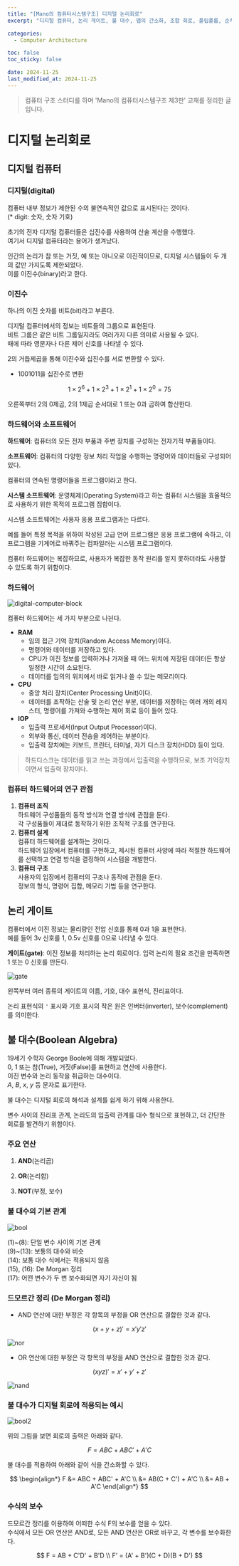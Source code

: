 ```yaml
---
title: "[Mano의 컴퓨터시스템구조] 디지털 논리회로"
excerpt: "디지털 컴퓨터, 논리 게이트, 불 대수, 맵의 간소화, 조합 회로, 플립플롭, 순차 회로"

categories:
  - Computer Architecture

toc: false
toc_sticky: false

date: 2024-11-25
last_modified_at: 2024-11-25
---
```


> 컴퓨터 구조 스터디를 하며 'Mano의 컴퓨터시스템구조 제3판' 교재를 정리한 글입니다.

# 디지털 논리회로

## 디지털 컴퓨터

### 디지털(digital)

컴퓨터 내부 정보가 제한된 수의 불연속적인 값으로 표시된다는 것이다.  
(* digit: 숫자, 숫자 기호)  

초기의 전자 디지털 컴퓨터들은 십진수를 사용하여 산술 계산을 수행했다.  
여기서 디지털 컴퓨터라는 용어가 생겨났다.  

인간의 논리가 참 또는 거짓, 예 또는 아니오로 이진적이므로, 디지털 시스템들이 두 개의 값만 가지도록 제한되었다.  
이를 이진수(binary)라고 한다.  

### 이진수

하나의 이진 숫자를 비트(bit)라고 부른다.  

디지털 컴퓨터에서의 정보는 비트들의 그룹으로 표현된다.  
비트 그룹은 같은 비트 그룹일지라도 여러가지 다른 의미로 사용될 수 있다.  
때에 따라 영문자나 다른 제어 신호를 나타낼 수 있다.  

2의 거듭제곱을 통해 이진수와 십진수를 서로 변환할 수 있다.  

- 1001011을 십진수로 변환

$$
1 \times 2 ^6 + 1 \times 2 ^3 + 1 \times 2 ^1 + 1 \times 2 ^0 = 75
$$

오른쪽부터 2의 0제곱, 2의 1제곱 순서대로 1 또는 0과 곱하여 합산한다.

### 하드웨어와 소프트웨어

**하드웨어**: 컴퓨터의 모든 전자 부품과 주변 장치를 구성하는 전자기적 부품들이다.  

**소프트웨어**: 컴퓨터의 다양한 정보 처리 작업을 수행하는 명령어와 데이터들로 구성되어 있다.  

컴퓨터의 연속된 명령어들을 프로그램이라고 한다.  

**시스템 소프트웨어**: 운영체제(Operating System)라고 하는 컴퓨터 시스템을 효율적으로 사용하기 위한 목적의 프로그램 집합이다.  

시스템 소프트웨어는 사용자 응용 프로그램과는 다르다.  

예를 들어 특정 목적을 위하여 작성된 고급 언어 프로그램은 응용 프로그램에 속하고, 이 프로그램을 기계어로 바꿔주는 컴파일러는 시스템 프로그램이다.  

컴퓨터 하드웨어는 복잡하므로, 사용자가 복잡한 동작 원리를 알지 못하더라도 사용할 수 있도록 하기 위함이다.  

### 하드웨어

![digital-computer-block](/assets/images/24112501/digital-computer-block.png)  

컴퓨터 하드웨어는 세 가지 부분으로 나뉜다.

- **RAM**  
  - 임의 접근 기억 장치(Random Access Memory)이다.  
  - 명령어와 데이터를 저장하고 있다.  
  - CPU가 이진 정보를 입력하거나 가져올 때 어느 위치에 저장된 데이터든 항상 일정한 시간이 소요된다.  
  - 데이터를 임의의 위치에서 바로 읽거나 쓸 수 있는 메모리이다.  
- **CPU**  
  - 중앙 처리 장치(Center Processing Unit)이다.  
  - 데이터를 조작하는 산술 및 논리 연산 부분, 데이터를 저장하는 여러 개의 레지스터, 명령어를 가져와 수행하는 제어 회로 등이 들어 있다.  
- **IOP**  
  - 입출력 프로세서(Input Output Processor)이다.  
  - 외부와 통신, 데이터 전송을 제어하는 부분이다.  
  - 입출력 장치에는 키보드, 프린터, 터미널, 자기 디스크 장치(HDD) 등이 있다.  

> 하드디스크는 데이터를 읽고 쓰는 과정에서 입출력을 수행하므로, 보조 기억장치이면서 입출력 장치이다.  

### 컴퓨터 하드웨어의 연구 관점

1. **컴퓨터 조직**  
하드웨어 구성품들의 동작 방식과 연결 방식에 관점을 둔다.  
각 구성품들이 제대로 동작하기 위한 조직적 구조를 연구한다.  
2. **컴퓨터 설계**  
컴퓨터 하드웨어를 설계하는 것이다.  
하드웨어 입장에서 컴퓨터를 구현하고, 제시된 컴퓨터 사양에 따라 적절한 하드웨어를 선택하고 연결 방식을 결정하여 시스템을 개발한다.  
3. **컴퓨터 구조**  
사용자의 입장에서 컴퓨터의 구조나 동작에 관점을 둔다.  
정보의 형식, 명령어 집합, 메모리 기법 등을 연구한다.  

## 논리 게이트

컴퓨터에서 이진 정보는 물리량인 전압 신호를 통해 0과 1을 표현한다.  
예를 들어 3v 신호를 1, 0.5v 신호를 0으로 나타낼 수 있다.  

**게이트(gate)**: 이진 정보를 처리하는 논리 회로이다. 입력 논리의 필요 조건을 만족하면 1 또는 0 신호를 만든다.  

![gate](/assets/images/24112501/gate.png)  

왼쪽부터 여러 종류의 게이트의 이름, 기호, 대수 표현식, 진리표이다.  

논리 표현식의 `'` 표시와 기호 표시의 작은 원은 인버터(inverter), 보수(complement)를 의미한다.  

## 불 대수(Boolean Algebra)  

19세기 수학자 George Boole에 의해 개발되었다.  
0, 1 또는 참(True), 거짓(False)를 표현하고 연산에 사용한다.  
이진 변수와 논리 동작을 취급하는 대수이다.  
$A$, $B$, $x$, $y$ 등 문자로 표기한다.  

불 대수는 디지털 회로의 해석과 설계를 쉽게 하기 위해 사용한다.  

변수 사이의 진리표 관계, 논리도의 입출력 관계를 대수 형식으로 표현하고, 더 간단한 회로를 발견하기 위함이다.  

### 주요 연산

1. **AND**(논리곱)  

2. **OR**(논리합)  

3. **NOT**(부정, 보수)  

### 불 대수의 기본 관계  

![bool](/assets/images/24112501/bool.png)  

(1)~(8): 단일 변수 사이의 기본 관계  
(9)~(13): 보통의 대수와 비슷  
(14): 보통 대수 식에서는 적용되지 않음  
(15), (16): De Morgan 정리  
(17): 어떤 변수가 두 번 보수화되면 자기 자신이 됨  

### 드모르간 정리 (De Morgan 정리)

- AND 연산에 대한 부정은 각 항목의 부정을 OR 연산으로 결합한 것과 같다.  

$$
(x+y+z)'=x'y'z'
$$

![nor](/assets/images/24112501/nor.png)  

- OR 연산에 대한 부정은 각 항목의 부정을 AND 연산으로 결합한 것과 같다.  

$$
(xyz)' = x'+y'+z'
$$

![nand](/assets/images/24112501/nand.png)  

### 불 대수가 디지털 회로에 적용되는 예시

![bool2](/assets/images/24112501/bool2.png)  

위의 그림을 보면 회로의 출력은 아래와 같다.  

$$
F = ABC+ABC'+A'C
$$

불 대수를 적용하여 아래와 같이 식을 간소화할 수 있다.  

$$
\begin{align*}
F &= ABC + ABC' + A'C \\
  &= AB(C + C') + A'C \\
  &= AB + A'C
\end{align*}
$$

### 수식의 보수

드모르간 정리를 이용하여 어떠한 수식 F의 보수를 얻을 수 있다.  
수식에서 모든 OR 연산은 AND로, 모든 AND 연산은 OR로 바꾸고, 각 변수를 보수화한다.  

$$
F = AB + C'D' + B'D \\
F' = (A' + B')(C + D)(B + D')
$$
